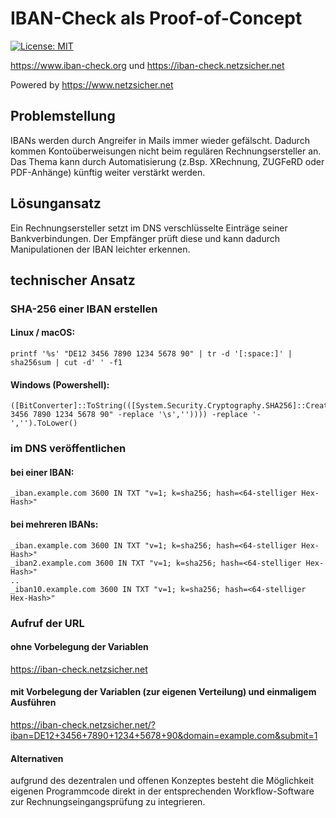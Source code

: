 # IBAN-Check als Proof-of-Concept

[![License: MIT](https://img.shields.io/badge/License-MIT-yellow.svg)](LICENSE)

https://www.iban-check.org und https://iban-check.netzsicher.net

Powered by https://www.netzsicher.net

## Problemstellung
IBANs werden durch Angreifer in Mails immer wieder gefälscht. Dadurch kommen Kontoüberweisungen nicht beim regulären Rechnungsersteller an. Das Thema kann durch Automatisierung (z.Bsp. XRechnung, ZUGFeRD oder PDF-Anhänge)  künftig weiter verstärkt werden.

## Lösungansatz
Ein Rechnungsersteller setzt im DNS verschlüsselte Einträge seiner Bankverbindungen. Der Empfänger prüft diese und kann dadurch Manipulationen der IBAN leichter erkennen.

## technischer Ansatz
### SHA-256 einer IBAN erstellen
#### Linux / macOS:
```
printf '%s' "DE12 3456 7890 1234 5678 90" | tr -d '[:space:]' | sha256sum | cut -d' ' -f1
```

#### Windows (Powershell):
```
([BitConverter]::ToString(([System.Security.Cryptography.SHA256]::Create()).ComputeHash([System.Text.Encoding]::UTF8.GetBytes(("DE12 3456 7890 1234 5678 90" -replace '\s','')))) -replace '-','').ToLower()
```
### im DNS veröffentlichen
#### bei einer IBAN:
```
_iban.example.com 3600 IN TXT "v=1; k=sha256; hash=<64-stelliger Hex-Hash>"
```
#### bei mehreren IBANs:
```
_iban.example.com 3600 IN TXT "v=1; k=sha256; hash=<64-stelliger Hex-Hash>"
_iban2.example.com 3600 IN TXT "v=1; k=sha256; hash=<64-stelliger Hex-Hash>"
..
_iban10.example.com 3600 IN TXT "v=1; k=sha256; hash=<64-stelliger Hex-Hash>"
```

### Aufruf der URL
#### ohne Vorbelegung der Variablen
https://iban-check.netzsicher.net

#### mit Vorbelegung der Variablen (zur eigenen Verteilung) und einmaligem Ausführen
https://iban-check.netzsicher.net/?iban=DE12+3456+7890+1234+5678+90&domain=example.com&submit=1

#### Alternativen
aufgrund des dezentralen und offenen Konzeptes besteht die Möglichkeit eigenen Programmcode direkt in der entsprechenden Workflow-Software zur Rechnungseingangsprüfung zu integrieren.

